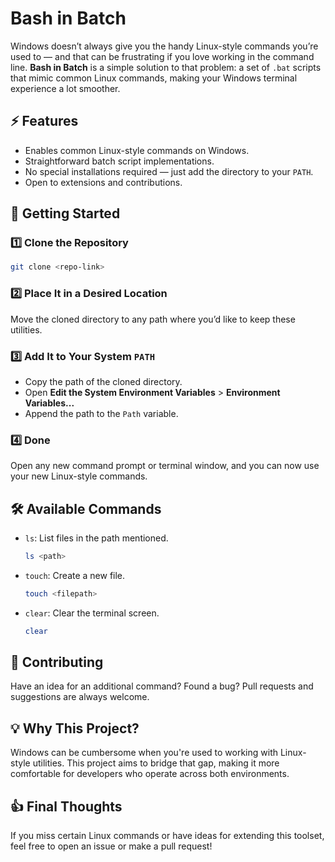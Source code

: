 # Bash in Batch

Windows doesn’t always give you the handy Linux-style commands you’re used to —
and that can be frustrating if you love working in the command line. **Bash in
Batch** is a simple solution to that problem: a set of `.bat` scripts that mimic
common Linux commands, making your Windows terminal experience a lot smoother.

## ⚡️ Features

- Enables common Linux-style commands on Windows.
- Straightforward batch script implementations.
- No special installations required — just add the directory to your `PATH`.
- Open to extensions and contributions.

## 🚀 Getting Started

### 1️⃣ Clone the Repository

```bash
git clone <repo-link>
```

### 2️⃣ Place It in a Desired Location

Move the cloned directory to any path where you’d like to keep these utilities.

### 3️⃣ Add It to Your System `PATH`

- Copy the path of the cloned directory.
- Open **Edit the System Environment Variables** > **Environment
    Variables...**
- Append the path to the `Path` variable.

### 4️⃣ Done

Open any new command prompt or terminal window, and you can now use your new
Linux-style commands.

## 🛠️ Available Commands

- `ls`: List files in the path mentioned.

    ```bash
    ls <path>
    ```

- `touch`: Create a new file.

    ```bash
    touch <filepath>
    ```

- `clear`: Clear the terminal screen.

    ```bash
    clear
    ```

## 🌟 Contributing

Have an idea for an additional command? Found a bug? Pull requests and
suggestions are always welcome.

## 💡 Why This Project?

Windows can be cumbersome when you're used to working with Linux-style
utilities. This project aims to bridge that gap, making it more comfortable for
developers who operate across both environments.

## 👍 Final Thoughts

If you miss certain Linux commands or have ideas for extending this toolset,
feel free to open an issue or make a pull request!
